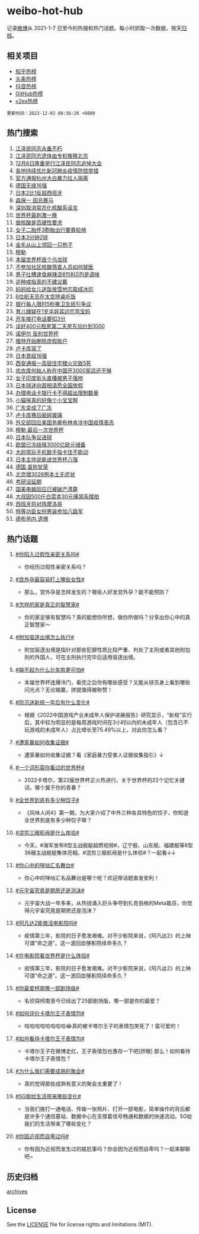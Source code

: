 # weibo-hot-hub

记录[微博](https://www.weibo.com)从 2021-1-7 日至今的热搜和热门话题。每小时抓取一次数据，按天[归档](archives)。

## 相关项目

- [知乎热榜](https://github.com/lonnyzhang423/zhihu-hot-hub)
- [头条热榜](https://github.com/lonnyzhang423/toutiao-hot-hub)
- [抖音热榜](https://github.com/lonnyzhang423/douyin-hot-hub)
- [GitHub热榜](https://github.com/lonnyzhang423/github-hot-hub)
- [v2ex热榜](https://github.com/lonnyzhang423/v2ex-hot-hub)


`更新时间：2022-12-02 08:56:26 +0800`

## 热门搜索

1. [江泽民同志永垂不朽](https://m.weibo.cn/search?containerid=100103type%3D1%26t%3D10%26q%3D%23%E6%B1%9F%E6%B3%BD%E6%B0%91%E5%90%8C%E5%BF%97%E6%B0%B8%E5%9E%82%E4%B8%8D%E6%9C%BD%23&stream_entry_id=51&isnewpage=1&extparam=seat%3D1%26cate%3D10103%26filter_type%3Drealtimehot%26dgr%3D0%26c_type%3D51%26pos%3D0%26display_time%3D1669942584%26pre_seqid%3D1669942584544021209248&luicode=10000011&lfid=106003type%253D25%2526t%253D3%2526disable_hot%253D1%2526filter_type%253Drealtimehot)
1. [江泽民同志遗体由专机敬移北京](https://m.weibo.cn/search?containerid=100103type%3D1%26t%3D10%26q%3D%23%E6%B1%9F%E6%B3%BD%E6%B0%91%E5%90%8C%E5%BF%97%E9%81%97%E4%BD%93%E7%94%B1%E4%B8%93%E6%9C%BA%E6%95%AC%E7%A7%BB%E5%8C%97%E4%BA%AC%23&stream_entry_id=31&isnewpage=1&extparam=seat%3D1%26lcate%3D5001%26band_rank%3D1%26pos%3D0%26filter_type%3Drealtimehot%26realpos%3D1%26flag%3D2%26dgr%3D0%26c_type%3D31%26q%3D%2523%25E6%25B1%259F%25E6%25B3%25BD%25E6%25B0%2591%25E5%2590%258C%25E5%25BF%2597%25E9%2581%2597%25E4%25BD%2593%25E7%2594%25B1%25E4%25B8%2593%25E6%259C%25BA%25E6%2595%25AC%25E7%25A7%25BB%25E5%258C%2597%25E4%25BA%25AC%2523%26cate%3D5001%26display_time%3D1669942584%26pre_seqid%3D1669942584544021209248&luicode=10000011&lfid=106003type%253D25%2526t%253D3%2526disable_hot%253D1%2526filter_type%253Drealtimehot)
1. [12月6日隆重举行江泽民同志追悼大会](https://m.weibo.cn/search?containerid=100103type%3D1%26t%3D10%26q%3D%2312%E6%9C%886%E6%97%A5%E9%9A%86%E9%87%8D%E4%B8%BE%E8%A1%8C%E6%B1%9F%E6%B3%BD%E6%B0%91%E5%90%8C%E5%BF%97%E8%BF%BD%E6%82%BC%E5%A4%A7%E4%BC%9A%23&stream_entry_id=31&isnewpage=1&extparam=seat%3D1%26lcate%3D5001%26band_rank%3D2%26pos%3D1%26filter_type%3Drealtimehot%26realpos%3D2%26flag%3D0%26dgr%3D0%26c_type%3D31%26q%3D%252312%25E6%259C%25886%25E6%2597%25A5%25E9%259A%2586%25E9%2587%258D%25E4%25B8%25BE%25E8%25A1%258C%25E6%25B1%259F%25E6%25B3%25BD%25E6%25B0%2591%25E5%2590%258C%25E5%25BF%2597%25E8%25BF%25BD%25E6%2582%25BC%25E5%25A4%25A7%25E4%25BC%259A%2523%26cate%3D5001%26display_time%3D1669942584%26pre_seqid%3D1669942584544021209248&luicode=10000011&lfid=106003type%253D25%2526t%253D3%2526disable_hot%253D1%2526filter_type%253Drealtimehot)
1. [各地持续优化新冠肺炎疫情防控举措](https://m.weibo.cn/search?containerid=100103type%3D1%26t%3D10%26q%3D%23%E5%90%84%E5%9C%B0%E6%8C%81%E7%BB%AD%E4%BC%98%E5%8C%96%E6%96%B0%E5%86%A0%E8%82%BA%E7%82%8E%E7%96%AB%E6%83%85%E9%98%B2%E6%8E%A7%E4%B8%BE%E6%8E%AA%23&stream_entry_id=31&isnewpage=1&extparam=seat%3D1%26lcate%3D5001%26band_rank%3D3%26pos%3D2%26filter_type%3Drealtimehot%26realpos%3D3%26flag%3D0%26dgr%3D0%26c_type%3D31%26q%3D%2523%25E5%2590%2584%25E5%259C%25B0%25E6%258C%2581%25E7%25BB%25AD%25E4%25BC%2598%25E5%258C%2596%25E6%2596%25B0%25E5%2586%25A0%25E8%2582%25BA%25E7%2582%258E%25E7%2596%25AB%25E6%2583%2585%25E9%2598%25B2%25E6%258E%25A7%25E4%25B8%25BE%25E6%258E%25AA%2523%26cate%3D5001%26display_time%3D1669942584%26pre_seqid%3D1669942584544021209248&luicode=10000011&lfid=106003type%253D25%2526t%253D3%2526disable_hot%253D1%2526filter_type%253Drealtimehot)
1. [官方通报杭州大白暴力拉人隔离](https://m.weibo.cn/search?containerid=100103type%3D1%26t%3D10%26q%3D%23%E5%AE%98%E6%96%B9%E9%80%9A%E6%8A%A5%E6%9D%AD%E5%B7%9E%E5%A4%A7%E7%99%BD%E6%9A%B4%E5%8A%9B%E6%8B%89%E4%BA%BA%E9%9A%94%E7%A6%BB%23&stream_entry_id=31&isnewpage=1&extparam=seat%3D1%26lcate%3D5001%26band_rank%3D4%26pos%3D3%26filter_type%3Drealtimehot%26realpos%3D4%26flag%3D1%26dgr%3D0%26c_type%3D31%26q%3D%2523%25E5%25AE%2598%25E6%2596%25B9%25E9%2580%259A%25E6%258A%25A5%25E6%259D%25AD%25E5%25B7%259E%25E5%25A4%25A7%25E7%2599%25BD%25E6%259A%25B4%25E5%258A%259B%25E6%258B%2589%25E4%25BA%25BA%25E9%259A%2594%25E7%25A6%25BB%2523%26cate%3D5001%26display_time%3D1669942584%26pre_seqid%3D1669942584544021209248&luicode=10000011&lfid=106003type%253D25%2526t%253D3%2526disable_hot%253D1%2526filter_type%253Drealtimehot)
1. [德国无缘16强](https://m.weibo.cn/search?containerid=100103type%3D1%26t%3D10%26q%3D%23%E5%BE%B7%E5%9B%BD%E6%97%A0%E7%BC%9816%E5%BC%BA%23&stream_entry_id=31&isnewpage=1&extparam=seat%3D1%26lcate%3D5001%26band_rank%3D5%26pos%3D4%26filter_type%3Drealtimehot%26realpos%3D5%26flag%3D16%26dgr%3D0%26c_type%3D31%26q%3D%2523%25E5%25BE%25B7%25E5%259B%25BD%25E6%2597%25A0%25E7%25BC%259816%25E5%25BC%25BA%2523%26cate%3D5001%26display_time%3D1669942584%26pre_seqid%3D1669942584544021209248&luicode=10000011&lfid=106003type%253D25%2526t%253D3%2526disable_hot%253D1%2526filter_type%253Drealtimehot)
1. [日本2比1反超西班牙](https://m.weibo.cn/search?containerid=100103type%3D1%26t%3D10%26q%3D%23%E6%97%A5%E6%9C%AC2%E6%AF%941%E5%8F%8D%E8%B6%85%E8%A5%BF%E7%8F%AD%E7%89%99%23&stream_entry_id=31&isnewpage=1&extparam=seat%3D1%26lcate%3D5001%26band_rank%3D6%26pos%3D5%26filter_type%3Drealtimehot%26realpos%3D6%26flag%3D0%26dgr%3D0%26c_type%3D31%26q%3D%2523%25E6%2597%25A5%25E6%259C%25AC2%25E6%25AF%25941%25E5%258F%258D%25E8%25B6%2585%25E8%25A5%25BF%25E7%258F%25AD%25E7%2589%2599%2523%26cate%3D5001%26display_time%3D1669942584%26pre_seqid%3D1669942584544021209248&luicode=10000011&lfid=106003type%253D25%2526t%253D3%2526disable_hot%253D1%2526filter_type%253Drealtimehot)
1. [森保一 田忌赛马](https://m.weibo.cn/search?containerid=100103type%3D1%26t%3D10%26q%3D%E6%A3%AE%E4%BF%9D%E4%B8%80+%E7%94%B0%E5%BF%8C%E8%B5%9B%E9%A9%AC&stream_entry_id=31&isnewpage=1&extparam=seat%3D1%26lcate%3D5001%26band_rank%3D7%26pos%3D6%26filter_type%3Drealtimehot%26realpos%3D7%26flag%3D0%26dgr%3D0%26c_type%3D31%26q%3D%25E6%25A3%25AE%25E4%25BF%259D%25E4%25B8%2580%2520%25E7%2594%25B0%25E5%25BF%258C%25E8%25B5%259B%25E9%25A9%25AC%26cate%3D5001%26display_time%3D1669942584%26pre_seqid%3D1669942584544021209248&luicode=10000011&lfid=106003type%253D25%2526t%253D3%2526disable_hot%253D1%2526filter_type%253Drealtimehot)
1. [深圳取消常态化核酸系谣言](https://m.weibo.cn/search?containerid=100103type%3D1%26t%3D10%26q%3D%23%E6%B7%B1%E5%9C%B3%E5%8F%96%E6%B6%88%E5%B8%B8%E6%80%81%E5%8C%96%E6%A0%B8%E9%85%B8%E7%B3%BB%E8%B0%A3%E8%A8%80%23&stream_entry_id=31&isnewpage=1&extparam=seat%3D1%26lcate%3D5001%26band_rank%3D8%26pos%3D7%26filter_type%3Drealtimehot%26realpos%3D8%26flag%3D1%26dgr%3D0%26c_type%3D31%26q%3D%2523%25E6%25B7%25B1%25E5%259C%25B3%25E5%258F%2596%25E6%25B6%2588%25E5%25B8%25B8%25E6%2580%2581%25E5%258C%2596%25E6%25A0%25B8%25E9%2585%25B8%25E7%25B3%25BB%25E8%25B0%25A3%25E8%25A8%2580%2523%26cate%3D5001%26display_time%3D1669942584%26pre_seqid%3D1669942584544021209248&luicode=10000011&lfid=106003type%253D25%2526t%253D3%2526disable_hot%253D1%2526filter_type%253Drealtimehot)
1. [世界杯最刺激一晚](https://m.weibo.cn/search?containerid=100103type%3D1%26t%3D10%26q%3D%23%E4%B8%96%E7%95%8C%E6%9D%AF%E6%9C%80%E5%88%BA%E6%BF%80%E4%B8%80%E6%99%9A%23&stream_entry_id=31&isnewpage=1&extparam=seat%3D1%26lcate%3D5001%26band_rank%3D9%26pos%3D8%26filter_type%3Drealtimehot%26realpos%3D9%26flag%3D1%26dgr%3D0%26c_type%3D31%26q%3D%2523%25E4%25B8%2596%25E7%2595%258C%25E6%259D%25AF%25E6%259C%2580%25E5%2588%25BA%25E6%25BF%2580%25E4%25B8%2580%25E6%2599%259A%2523%26cate%3D5001%26display_time%3D1669942584%26pre_seqid%3D1669942584544021209248&luicode=10000011&lfid=106003type%253D25%2526t%253D3%2526disable_hot%253D1%2526filter_type%253Drealtimehot)
1. [做核酸是否硬性要求](https://m.weibo.cn/search?containerid=100103type%3D1%26t%3D10%26q%3D%23%E5%81%9A%E6%A0%B8%E9%85%B8%E6%98%AF%E5%90%A6%E7%A1%AC%E6%80%A7%E8%A6%81%E6%B1%82%23&stream_entry_id=31&isnewpage=1&extparam=seat%3D1%26lcate%3D5001%26band_rank%3D10%26pos%3D9%26filter_type%3Drealtimehot%26realpos%3D10%26flag%3D1%26dgr%3D0%26c_type%3D31%26q%3D%2523%25E5%2581%259A%25E6%25A0%25B8%25E9%2585%25B8%25E6%2598%25AF%25E5%2590%25A6%25E7%25A1%25AC%25E6%2580%25A7%25E8%25A6%2581%25E6%25B1%2582%2523%26cate%3D5001%26display_time%3D1669942584%26pre_seqid%3D1669942584544021209248&luicode=10000011&lfid=106003type%253D25%2526t%253D3%2526disable_hot%253D1%2526filter_type%253Drealtimehot)
1. [女子二胎怀3胞胎出行要靠轮椅](https://m.weibo.cn/search?containerid=100103type%3D1%26t%3D10%26q%3D%23%E5%A5%B3%E5%AD%90%E4%BA%8C%E8%83%8E%E6%80%803%E8%83%9E%E8%83%8E%E5%87%BA%E8%A1%8C%E8%A6%81%E9%9D%A0%E8%BD%AE%E6%A4%85%23&stream_entry_id=31&isnewpage=1&extparam=seat%3D1%26lcate%3D5001%26band_rank%3D11%26pos%3D10%26filter_type%3Drealtimehot%26realpos%3D11%26flag%3D1%26dgr%3D0%26c_type%3D31%26q%3D%2523%25E5%25A5%25B3%25E5%25AD%2590%25E4%25BA%258C%25E8%2583%258E%25E6%2580%25803%25E8%2583%259E%25E8%2583%258E%25E5%2587%25BA%25E8%25A1%258C%25E8%25A6%2581%25E9%259D%25A0%25E8%25BD%25AE%25E6%25A4%2585%2523%26cate%3D5001%26display_time%3D1669942584%26pre_seqid%3D1669942584544021209248&luicode=10000011&lfid=106003type%253D25%2526t%253D3%2526disable_hot%253D1%2526filter_type%253Drealtimehot)
1. [日本3分钟2球](https://m.weibo.cn/search?containerid=100103type%3D1%26t%3D10%26q%3D%23%E6%97%A5%E6%9C%AC3%E5%88%86%E9%92%9F2%E7%90%83%23&stream_entry_id=31&isnewpage=1&extparam=seat%3D1%26lcate%3D5001%26band_rank%3D12%26pos%3D11%26filter_type%3Drealtimehot%26realpos%3D12%26flag%3D0%26dgr%3D0%26c_type%3D31%26q%3D%2523%25E6%2597%25A5%25E6%259C%25AC3%25E5%2588%2586%25E9%2592%259F2%25E7%2590%2583%2523%26cate%3D5001%26display_time%3D1669942584%26pre_seqid%3D1669942584544021209248&luicode=10000011&lfid=106003type%253D25%2526t%253D3%2526disable_hot%253D1%2526filter_type%253Drealtimehot)
1. [金毛从山上领回一只狍子](https://m.weibo.cn/search?containerid=100103type%3D1%26t%3D10%26q%3D%23%E9%87%91%E6%AF%9B%E4%BB%8E%E5%B1%B1%E4%B8%8A%E9%A2%86%E5%9B%9E%E4%B8%80%E5%8F%AA%E7%8B%8D%E5%AD%90%23&stream_entry_id=31&isnewpage=1&extparam=seat%3D1%26lcate%3D5001%26band_rank%3D13%26pos%3D12%26filter_type%3Drealtimehot%26realpos%3D13%26flag%3D1%26dgr%3D0%26c_type%3D31%26q%3D%2523%25E9%2587%2591%25E6%25AF%259B%25E4%25BB%258E%25E5%25B1%25B1%25E4%25B8%258A%25E9%25A2%2586%25E5%259B%259E%25E4%25B8%2580%25E5%258F%25AA%25E7%258B%258D%25E5%25AD%2590%2523%26cate%3D5001%26display_time%3D1669942584%26pre_seqid%3D1669942584544021209248&luicode=10000011&lfid=106003type%253D25%2526t%253D3%2526disable_hot%253D1%2526filter_type%253Drealtimehot)
1. [穆勒](https://m.weibo.cn/search?containerid=100103type%3D1%26t%3D10%26q%3D%E7%A9%86%E5%8B%92&stream_entry_id=31&isnewpage=1&extparam=seat%3D1%26lcate%3D5001%26band_rank%3D14%26pos%3D13%26filter_type%3Drealtimehot%26realpos%3D14%26flag%3D0%26dgr%3D0%26c_type%3D31%26q%3D%25E7%25A9%2586%25E5%258B%2592%26cate%3D5001%26display_time%3D1669942584%26pre_seqid%3D1669942584544021209248&luicode=10000011&lfid=106003type%253D25%2526t%253D3%2526disable_hot%253D1%2526filter_type%253Drealtimehot)
1. [本届世界杯首个乌龙球](https://m.weibo.cn/search?containerid=100103type%3D1%26t%3D10%26q%3D%23%E6%9C%AC%E5%B1%8A%E4%B8%96%E7%95%8C%E6%9D%AF%E9%A6%96%E4%B8%AA%E4%B9%8C%E9%BE%99%E7%90%83%23&stream_entry_id=31&isnewpage=1&extparam=seat%3D1%26lcate%3D5001%26band_rank%3D15%26pos%3D14%26filter_type%3Drealtimehot%26realpos%3D15%26flag%3D0%26dgr%3D0%26c_type%3D31%26q%3D%2523%25E6%259C%25AC%25E5%25B1%258A%25E4%25B8%2596%25E7%2595%258C%25E6%259D%25AF%25E9%25A6%2596%25E4%25B8%25AA%25E4%25B9%258C%25E9%25BE%2599%25E7%2590%2583%2523%26cate%3D5001%26display_time%3D1669942584%26pre_seqid%3D1669942584544021209248&luicode=10000011&lfid=106003type%253D25%2526t%253D3%2526disable_hot%253D1%2526filter_type%253Drealtimehot)
1. [不参加社区核酸筛查人员如何就医](https://m.weibo.cn/search?containerid=100103type%3D1%26t%3D10%26q%3D%23%E4%B8%8D%E5%8F%82%E5%8A%A0%E7%A4%BE%E5%8C%BA%E6%A0%B8%E9%85%B8%E7%AD%9B%E6%9F%A5%E4%BA%BA%E5%91%98%E5%A6%82%E4%BD%95%E5%B0%B1%E5%8C%BB%23&stream_entry_id=31&isnewpage=1&extparam=seat%3D1%26lcate%3D5001%26band_rank%3D16%26pos%3D15%26filter_type%3Drealtimehot%26realpos%3D16%26flag%3D0%26dgr%3D0%26c_type%3D31%26q%3D%2523%25E4%25B8%258D%25E5%258F%2582%25E5%258A%25A0%25E7%25A4%25BE%25E5%258C%25BA%25E6%25A0%25B8%25E9%2585%25B8%25E7%25AD%259B%25E6%259F%25A5%25E4%25BA%25BA%25E5%2591%2598%25E5%25A6%2582%25E4%25BD%2595%25E5%25B0%25B1%25E5%258C%25BB%2523%26cate%3D5001%26display_time%3D1669942584%26pre_seqid%3D1669942584544021209248&luicode=10000011&lfid=106003type%253D25%2526t%253D3%2526disable_hot%253D1%2526filter_type%253Drealtimehot)
1. [男子吐槽速食麻辣烫8包料5包是调味](https://m.weibo.cn/search?containerid=100103type%3D1%26t%3D10%26q%3D%23%E7%94%B7%E5%AD%90%E5%90%90%E6%A7%BD%E9%80%9F%E9%A3%9F%E9%BA%BB%E8%BE%A3%E7%83%AB8%E5%8C%85%E6%96%995%E5%8C%85%E6%98%AF%E8%B0%83%E5%91%B3%23&stream_entry_id=31&isnewpage=1&extparam=seat%3D1%26lcate%3D5001%26band_rank%3D17%26pos%3D16%26filter_type%3Drealtimehot%26realpos%3D17%26flag%3D1%26dgr%3D0%26c_type%3D31%26q%3D%2523%25E7%2594%25B7%25E5%25AD%2590%25E5%2590%2590%25E6%25A7%25BD%25E9%2580%259F%25E9%25A3%259F%25E9%25BA%25BB%25E8%25BE%25A3%25E7%2583%25AB8%25E5%258C%2585%25E6%2596%25995%25E5%258C%2585%25E6%2598%25AF%25E8%25B0%2583%25E5%2591%25B3%2523%26cate%3D5001%26display_time%3D1669942584%26pre_seqid%3D1669942584544021209248&luicode=10000011&lfid=106003type%253D25%2526t%253D3%2526disable_hot%253D1%2526filter_type%253Drealtimehot)
1. [这种戒指真的不建议戴](https://m.weibo.cn/search?containerid=100103type%3D1%26t%3D10%26q%3D%23%E8%BF%99%E7%A7%8D%E6%88%92%E6%8C%87%E7%9C%9F%E7%9A%84%E4%B8%8D%E5%BB%BA%E8%AE%AE%E6%88%B4%23&stream_entry_id=31&isnewpage=1&extparam=seat%3D1%26lcate%3D5001%26band_rank%3D18%26pos%3D17%26filter_type%3Drealtimehot%26realpos%3D18%26flag%3D2%26dgr%3D0%26c_type%3D31%26q%3D%2523%25E8%25BF%2599%25E7%25A7%258D%25E6%2588%2592%25E6%258C%2587%25E7%259C%259F%25E7%259A%2584%25E4%25B8%258D%25E5%25BB%25BA%25E8%25AE%25AE%25E6%2588%25B4%2523%26cate%3D5001%26display_time%3D1669942584%26pre_seqid%3D1669942584544021209248&luicode=10000011&lfid=106003type%253D25%2526t%253D3%2526disable_hot%253D1%2526filter_type%253Drealtimehot)
1. [妈妈给女儿送饭放雪地忘取成冰坨](https://m.weibo.cn/search?containerid=100103type%3D1%26t%3D10%26q%3D%23%E5%A6%88%E5%A6%88%E7%BB%99%E5%A5%B3%E5%84%BF%E9%80%81%E9%A5%AD%E6%94%BE%E9%9B%AA%E5%9C%B0%E5%BF%98%E5%8F%96%E6%88%90%E5%86%B0%E5%9D%A8%23&stream_entry_id=31&isnewpage=1&extparam=seat%3D1%26lcate%3D5001%26band_rank%3D19%26pos%3D18%26filter_type%3Drealtimehot%26realpos%3D19%26flag%3D1%26dgr%3D0%26c_type%3D31%26q%3D%2523%25E5%25A6%2588%25E5%25A6%2588%25E7%25BB%2599%25E5%25A5%25B3%25E5%2584%25BF%25E9%2580%2581%25E9%25A5%25AD%25E6%2594%25BE%25E9%259B%25AA%25E5%259C%25B0%25E5%25BF%2598%25E5%258F%2596%25E6%2588%2590%25E5%2586%25B0%25E5%259D%25A8%2523%26cate%3D5001%26display_time%3D1669942584%26pre_seqid%3D1669942584544021209248&luicode=10000011&lfid=106003type%253D25%2526t%253D3%2526disable_hot%253D1%2526filter_type%253Drealtimehot)
1. [6位航天员在太空拼桌吃饭](https://m.weibo.cn/search?containerid=100103type%3D1%26t%3D10%26q%3D%236%E4%BD%8D%E8%88%AA%E5%A4%A9%E5%91%98%E5%9C%A8%E5%A4%AA%E7%A9%BA%E6%8B%BC%E6%A1%8C%E5%90%83%E9%A5%AD%23&stream_entry_id=31&isnewpage=1&extparam=seat%3D1%26lcate%3D5001%26band_rank%3D20%26pos%3D19%26filter_type%3Drealtimehot%26realpos%3D20%26flag%3D0%26dgr%3D0%26c_type%3D31%26q%3D%25236%25E4%25BD%258D%25E8%2588%25AA%25E5%25A4%25A9%25E5%2591%2598%25E5%259C%25A8%25E5%25A4%25AA%25E7%25A9%25BA%25E6%258B%25BC%25E6%25A1%258C%25E5%2590%2583%25E9%25A5%25AD%2523%26cate%3D5001%26display_time%3D1669942584%26pre_seqid%3D1669942584544021209248&luicode=10000011&lfid=106003type%253D25%2526t%253D3%2526disable_hot%253D1%2526filter_type%253Drealtimehot)
1. [银行每人限时5秒撕卫生纸引争议](https://m.weibo.cn/search?containerid=100103type%3D1%26t%3D10%26q%3D%23%E9%93%B6%E8%A1%8C%E6%AF%8F%E4%BA%BA%E9%99%90%E6%97%B65%E7%A7%92%E6%92%95%E5%8D%AB%E7%94%9F%E7%BA%B8%E5%BC%95%E4%BA%89%E8%AE%AE%23&stream_entry_id=31&isnewpage=1&extparam=seat%3D1%26lcate%3D5001%26band_rank%3D21%26pos%3D20%26filter_type%3Drealtimehot%26realpos%3D21%26flag%3D2%26dgr%3D0%26c_type%3D31%26q%3D%2523%25E9%2593%25B6%25E8%25A1%258C%25E6%25AF%258F%25E4%25BA%25BA%25E9%2599%2590%25E6%2597%25B65%25E7%25A7%2592%25E6%2592%2595%25E5%258D%25AB%25E7%2594%259F%25E7%25BA%25B8%25E5%25BC%2595%25E4%25BA%2589%25E8%25AE%25AE%2523%26cate%3D5001%26display_time%3D1669942584%26pre_seqid%3D1669942584544021209248&luicode=10000011&lfid=106003type%253D25%2526t%253D3%2526disable_hot%253D1%2526filter_type%253Drealtimehot)
1. [育儿嫂疑在1岁半娃耳边咒骂宝妈](https://m.weibo.cn/search?containerid=100103type%3D1%26t%3D10%26q%3D%23%E8%82%B2%E5%84%BF%E5%AB%82%E7%96%91%E5%9C%A81%E5%B2%81%E5%8D%8A%E5%A8%83%E8%80%B3%E8%BE%B9%E5%92%92%E9%AA%82%E5%AE%9D%E5%A6%88%23&stream_entry_id=31&isnewpage=1&extparam=seat%3D1%26lcate%3D5001%26band_rank%3D22%26pos%3D21%26filter_type%3Drealtimehot%26realpos%3D22%26flag%3D0%26dgr%3D0%26c_type%3D31%26q%3D%2523%25E8%2582%25B2%25E5%2584%25BF%25E5%25AB%2582%25E7%2596%2591%25E5%259C%25A81%25E5%25B2%2581%25E5%258D%258A%25E5%25A8%2583%25E8%2580%25B3%25E8%25BE%25B9%25E5%2592%2592%25E9%25AA%2582%25E5%25AE%259D%25E5%25A6%2588%2523%26cate%3D5001%26display_time%3D1669942584%26pre_seqid%3D1669942584544021209248&luicode=10000011&lfid=106003type%253D25%2526t%253D3%2526disable_hot%253D1%2526filter_type%253Drealtimehot)
1. [开车接打电话要扣3分](https://m.weibo.cn/search?containerid=100103type%3D1%26t%3D10%26q%3D%23%E5%BC%80%E8%BD%A6%E6%8E%A5%E6%89%93%E7%94%B5%E8%AF%9D%E8%A6%81%E6%89%A33%E5%88%86%23&stream_entry_id=31&isnewpage=1&extparam=seat%3D1%26lcate%3D5001%26band_rank%3D23%26pos%3D22%26filter_type%3Drealtimehot%26realpos%3D23%26flag%3D1%26dgr%3D0%26c_type%3D31%26q%3D%2523%25E5%25BC%2580%25E8%25BD%25A6%25E6%258E%25A5%25E6%2589%2593%25E7%2594%25B5%25E8%25AF%259D%25E8%25A6%2581%25E6%2589%25A33%25E5%2588%2586%2523%26cate%3D5001%26display_time%3D1669942584%26pre_seqid%3D1669942584544021209248&luicode=10000011&lfid=106003type%253D25%2526t%253D3%2526disable_hot%253D1%2526filter_type%253Drealtimehot)
1. [谈好400元租房第二天房东加价到1000](https://m.weibo.cn/search?containerid=100103type%3D1%26t%3D10%26q%3D%23%E8%B0%88%E5%A5%BD400%E5%85%83%E7%A7%9F%E6%88%BF%E7%AC%AC%E4%BA%8C%E5%A4%A9%E6%88%BF%E4%B8%9C%E5%8A%A0%E4%BB%B7%E5%88%B01000%23&stream_entry_id=31&isnewpage=1&extparam=seat%3D1%26lcate%3D5001%26band_rank%3D24%26pos%3D23%26filter_type%3Drealtimehot%26realpos%3D24%26flag%3D0%26dgr%3D0%26c_type%3D31%26q%3D%2523%25E8%25B0%2588%25E5%25A5%25BD400%25E5%2585%2583%25E7%25A7%259F%25E6%2588%25BF%25E7%25AC%25AC%25E4%25BA%258C%25E5%25A4%25A9%25E6%2588%25BF%25E4%25B8%259C%25E5%258A%25A0%25E4%25BB%25B7%25E5%2588%25B01000%2523%26cate%3D5001%26display_time%3D1669942584%26pre_seqid%3D1669942584544021209248&luicode=10000011&lfid=106003type%253D25%2526t%253D3%2526disable_hot%253D1%2526filter_type%253Drealtimehot)
1. [诺伊尔 告别世界杯](https://m.weibo.cn/search?containerid=100103type%3D1%26t%3D10%26q%3D%E8%AF%BA%E4%BC%8A%E5%B0%94+%E5%91%8A%E5%88%AB%E4%B8%96%E7%95%8C%E6%9D%AF&stream_entry_id=31&isnewpage=1&extparam=seat%3D1%26lcate%3D5001%26band_rank%3D25%26pos%3D24%26filter_type%3Drealtimehot%26realpos%3D25%26flag%3D1%26dgr%3D0%26c_type%3D31%26q%3D%25E8%25AF%25BA%25E4%25BC%258A%25E5%25B0%2594%2520%25E5%2591%258A%25E5%2588%25AB%25E4%25B8%2596%25E7%2595%258C%25E6%259D%25AF%26cate%3D5001%26display_time%3D1669942584%26pre_seqid%3D1669942584544021209248&luicode=10000011&lfid=106003type%253D25%2526t%253D3%2526disable_hot%253D1%2526filter_type%253Drealtimehot)
1. [推特开始删除虚假账户](https://m.weibo.cn/search?containerid=100103type%3D1%26t%3D10%26q%3D%23%E6%8E%A8%E7%89%B9%E5%BC%80%E5%A7%8B%E5%88%A0%E9%99%A4%E8%99%9A%E5%81%87%E8%B4%A6%E6%88%B7%23&stream_entry_id=31&isnewpage=1&extparam=seat%3D1%26lcate%3D5001%26band_rank%3D26%26pos%3D25%26filter_type%3Drealtimehot%26realpos%3D26%26flag%3D1%26dgr%3D0%26c_type%3D31%26q%3D%2523%25E6%258E%25A8%25E7%2589%25B9%25E5%25BC%2580%25E5%25A7%258B%25E5%2588%25A0%25E9%2599%25A4%25E8%2599%259A%25E5%2581%2587%25E8%25B4%25A6%25E6%2588%25B7%2523%26cate%3D5001%26display_time%3D1669942584%26pre_seqid%3D1669942584544021209248&luicode=10000011&lfid=106003type%253D25%2526t%253D3%2526disable_hot%253D1%2526filter_type%253Drealtimehot)
1. [卢卡库哭了](https://m.weibo.cn/search?containerid=100103type%3D1%26t%3D10%26q%3D%23%E5%8D%A2%E5%8D%A1%E5%BA%93%E5%93%AD%E4%BA%86%23&stream_entry_id=31&isnewpage=1&extparam=seat%3D1%26lcate%3D5001%26band_rank%3D27%26pos%3D26%26filter_type%3Drealtimehot%26realpos%3D27%26flag%3D1%26dgr%3D0%26c_type%3D31%26q%3D%2523%25E5%258D%25A2%25E5%258D%25A1%25E5%25BA%2593%25E5%2593%25AD%25E4%25BA%2586%2523%26cate%3D5001%26display_time%3D1669942584%26pre_seqid%3D1669942584544021209248&luicode=10000011&lfid=106003type%253D25%2526t%253D3%2526disable_hot%253D1%2526filter_type%253Drealtimehot)
1. [日本晋级16强](https://m.weibo.cn/search?containerid=100103type%3D1%26t%3D10%26q%3D%23%E6%97%A5%E6%9C%AC%E6%99%8B%E7%BA%A716%E5%BC%BA%23&stream_entry_id=31&isnewpage=1&extparam=seat%3D1%26lcate%3D5001%26band_rank%3D28%26pos%3D27%26filter_type%3Drealtimehot%26realpos%3D28%26flag%3D0%26dgr%3D0%26c_type%3D31%26q%3D%2523%25E6%2597%25A5%25E6%259C%25AC%25E6%2599%258B%25E7%25BA%25A716%25E5%25BC%25BA%2523%26cate%3D5001%26display_time%3D1669942584%26pre_seqid%3D1669942584544021209248&luicode=10000011&lfid=106003type%253D25%2526t%253D3%2526disable_hot%253D1%2526filter_type%253Drealtimehot)
1. [西安通报一高层住宅楼火灾致5死](https://m.weibo.cn/search?containerid=100103type%3D1%26t%3D10%26q%3D%23%E8%A5%BF%E5%AE%89%E9%80%9A%E6%8A%A5%E4%B8%80%E9%AB%98%E5%B1%82%E4%BD%8F%E5%AE%85%E6%A5%BC%E7%81%AB%E7%81%BE%E8%87%B45%E6%AD%BB%23&stream_entry_id=31&isnewpage=1&extparam=seat%3D1%26lcate%3D5001%26band_rank%3D29%26pos%3D28%26filter_type%3Drealtimehot%26realpos%3D29%26flag%3D0%26dgr%3D0%26c_type%3D31%26q%3D%2523%25E8%25A5%25BF%25E5%25AE%2589%25E9%2580%259A%25E6%258A%25A5%25E4%25B8%2580%25E9%25AB%2598%25E5%25B1%2582%25E4%25BD%258F%25E5%25AE%2585%25E6%25A5%25BC%25E7%2581%25AB%25E7%2581%25BE%25E8%2587%25B45%25E6%25AD%25BB%2523%26cate%3D5001%26display_time%3D1669942584%26pre_seqid%3D1669942584544021209248&luicode=10000011&lfid=106003type%253D25%2526t%253D3%2526disable_hot%253D1%2526filter_type%253Drealtimehot)
1. [优衣库创始人称在中国开3000家店还不够](https://m.weibo.cn/search?containerid=100103type%3D1%26t%3D10%26q%3D%23%E4%BC%98%E8%A1%A3%E5%BA%93%E5%88%9B%E5%A7%8B%E4%BA%BA%E7%A7%B0%E5%9C%A8%E4%B8%AD%E5%9B%BD%E5%BC%803000%E5%AE%B6%E5%BA%97%E8%BF%98%E4%B8%8D%E5%A4%9F%23&stream_entry_id=31&isnewpage=1&extparam=seat%3D1%26lcate%3D5001%26band_rank%3D30%26pos%3D29%26filter_type%3Drealtimehot%26realpos%3D30%26flag%3D0%26dgr%3D0%26c_type%3D31%26q%3D%2523%25E4%25BC%2598%25E8%25A1%25A3%25E5%25BA%2593%25E5%2588%259B%25E5%25A7%258B%25E4%25BA%25BA%25E7%25A7%25B0%25E5%259C%25A8%25E4%25B8%25AD%25E5%259B%25BD%25E5%25BC%25803000%25E5%25AE%25B6%25E5%25BA%2597%25E8%25BF%2598%25E4%25B8%258D%25E5%25A4%259F%2523%26cate%3D5001%26display_time%3D1669942584%26pre_seqid%3D1669942584544021209248&luicode=10000011&lfid=106003type%253D25%2526t%253D3%2526disable_hot%253D1%2526filter_type%253Drealtimehot)
1. [女子印度街头直播被男子强吻](https://m.weibo.cn/search?containerid=100103type%3D1%26t%3D10%26q%3D%23%E5%A5%B3%E5%AD%90%E5%8D%B0%E5%BA%A6%E8%A1%97%E5%A4%B4%E7%9B%B4%E6%92%AD%E8%A2%AB%E7%94%B7%E5%AD%90%E5%BC%BA%E5%90%BB%23&stream_entry_id=31&isnewpage=1&extparam=seat%3D1%26lcate%3D5001%26band_rank%3D31%26pos%3D30%26filter_type%3Drealtimehot%26realpos%3D31%26flag%3D1%26dgr%3D0%26c_type%3D31%26q%3D%2523%25E5%25A5%25B3%25E5%25AD%2590%25E5%258D%25B0%25E5%25BA%25A6%25E8%25A1%2597%25E5%25A4%25B4%25E7%259B%25B4%25E6%2592%25AD%25E8%25A2%25AB%25E7%2594%25B7%25E5%25AD%2590%25E5%25BC%25BA%25E5%2590%25BB%2523%26cate%3D5001%26display_time%3D1669942584%26pre_seqid%3D1669942584544021209248&luicode=10000011&lfid=106003type%253D25%2526t%253D3%2526disable_hot%253D1%2526filter_type%253Drealtimehot)
1. [日本球迷向首相请愿全国放假](https://m.weibo.cn/search?containerid=100103type%3D1%26t%3D10%26q%3D%23%E6%97%A5%E6%9C%AC%E7%90%83%E8%BF%B7%E5%90%91%E9%A6%96%E7%9B%B8%E8%AF%B7%E6%84%BF%E5%85%A8%E5%9B%BD%E6%94%BE%E5%81%87%23&stream_entry_id=31&isnewpage=1&extparam=seat%3D1%26lcate%3D5001%26band_rank%3D32%26pos%3D31%26filter_type%3Drealtimehot%26realpos%3D32%26flag%3D1%26dgr%3D0%26c_type%3D31%26q%3D%2523%25E6%2597%25A5%25E6%259C%25AC%25E7%2590%2583%25E8%25BF%25B7%25E5%2590%2591%25E9%25A6%2596%25E7%259B%25B8%25E8%25AF%25B7%25E6%2584%25BF%25E5%2585%25A8%25E5%259B%25BD%25E6%2594%25BE%25E5%2581%2587%2523%26cate%3D5001%26display_time%3D1669942584%26pre_seqid%3D1669942584544021209248&luicode=10000011&lfid=106003type%253D25%2526t%253D3%2526disable_hot%253D1%2526filter_type%253Drealtimehot)
1. [办理电话卡银行卡不得超出限制数量](https://m.weibo.cn/search?containerid=100103type%3D1%26t%3D10%26q%3D%23%E5%8A%9E%E7%90%86%E7%94%B5%E8%AF%9D%E5%8D%A1%E9%93%B6%E8%A1%8C%E5%8D%A1%E4%B8%8D%E5%BE%97%E8%B6%85%E5%87%BA%E9%99%90%E5%88%B6%E6%95%B0%E9%87%8F%23&stream_entry_id=31&isnewpage=1&extparam=seat%3D1%26lcate%3D5001%26band_rank%3D33%26pos%3D32%26filter_type%3Drealtimehot%26realpos%3D33%26flag%3D1%26dgr%3D0%26c_type%3D31%26q%3D%2523%25E5%258A%259E%25E7%2590%2586%25E7%2594%25B5%25E8%25AF%259D%25E5%258D%25A1%25E9%2593%25B6%25E8%25A1%258C%25E5%258D%25A1%25E4%25B8%258D%25E5%25BE%2597%25E8%25B6%2585%25E5%2587%25BA%25E9%2599%2590%25E5%2588%25B6%25E6%2595%25B0%25E9%2587%258F%2523%26cate%3D5001%26display_time%3D1669942584%26pre_seqid%3D1669942584544021209248&luicode=10000011&lfid=106003type%253D25%2526t%253D3%2526disable_hot%253D1%2526filter_type%253Drealtimehot)
1. [小猫咪真的好像个小宝宝啊](https://m.weibo.cn/search?containerid=100103type%3D1%26t%3D10%26q%3D%23%E5%B0%8F%E7%8C%AB%E5%92%AA%E7%9C%9F%E7%9A%84%E5%A5%BD%E5%83%8F%E4%B8%AA%E5%B0%8F%E5%AE%9D%E5%AE%9D%E5%95%8A%23&stream_entry_id=31&isnewpage=1&extparam=seat%3D1%26lcate%3D5001%26band_rank%3D34%26pos%3D33%26filter_type%3Drealtimehot%26realpos%3D34%26flag%3D0%26dgr%3D0%26c_type%3D31%26q%3D%2523%25E5%25B0%258F%25E7%258C%25AB%25E5%2592%25AA%25E7%259C%259F%25E7%259A%2584%25E5%25A5%25BD%25E5%2583%258F%25E4%25B8%25AA%25E5%25B0%258F%25E5%25AE%259D%25E5%25AE%259D%25E5%2595%258A%2523%26cate%3D5001%26display_time%3D1669942584%26pre_seqid%3D1669942584544021209248&luicode=10000011&lfid=106003type%253D25%2526t%253D3%2526disable_hot%253D1%2526filter_type%253Drealtimehot)
1. [广东变成了广冻](https://m.weibo.cn/search?containerid=100103type%3D1%26t%3D10%26q%3D%23%E5%B9%BF%E4%B8%9C%E5%8F%98%E6%88%90%E4%BA%86%E5%B9%BF%E5%86%BB%23&stream_entry_id=31&isnewpage=1&extparam=seat%3D1%26lcate%3D5001%26band_rank%3D35%26pos%3D34%26filter_type%3Drealtimehot%26realpos%3D35%26flag%3D0%26dgr%3D0%26c_type%3D31%26q%3D%2523%25E5%25B9%25BF%25E4%25B8%259C%25E5%258F%2598%25E6%2588%2590%25E4%25BA%2586%25E5%25B9%25BF%25E5%2586%25BB%2523%26cate%3D5001%26display_time%3D1669942584%26pre_seqid%3D1669942584544021209248&luicode=10000011&lfid=106003type%253D25%2526t%253D3%2526disable_hot%253D1%2526filter_type%253Drealtimehot)
1. [卢卡库赛后砸碎玻璃](https://m.weibo.cn/search?containerid=100103type%3D1%26t%3D10%26q%3D%23%E5%8D%A2%E5%8D%A1%E5%BA%93%E8%B5%9B%E5%90%8E%E7%A0%B8%E7%A2%8E%E7%8E%BB%E7%92%83%23&stream_entry_id=31&isnewpage=1&extparam=seat%3D1%26lcate%3D5001%26band_rank%3D36%26pos%3D35%26filter_type%3Drealtimehot%26realpos%3D36%26flag%3D1%26dgr%3D0%26c_type%3D31%26q%3D%2523%25E5%258D%25A2%25E5%258D%25A1%25E5%25BA%2593%25E8%25B5%259B%25E5%2590%258E%25E7%25A0%25B8%25E7%25A2%258E%25E7%258E%25BB%25E7%2592%2583%2523%26cate%3D5001%26display_time%3D1669942584%26pre_seqid%3D1669942584544021209248&luicode=10000011&lfid=106003type%253D25%2526t%253D3%2526disable_hot%253D1%2526filter_type%253Drealtimehot)
1. [外交部回应美国务卿布林肯涉中国疫情表态](https://m.weibo.cn/search?containerid=100103type%3D1%26t%3D10%26q%3D%23%E5%A4%96%E4%BA%A4%E9%83%A8%E5%9B%9E%E5%BA%94%E7%BE%8E%E5%9B%BD%E5%8A%A1%E5%8D%BF%E5%B8%83%E6%9E%97%E8%82%AF%E6%B6%89%E4%B8%AD%E5%9B%BD%E7%96%AB%E6%83%85%E8%A1%A8%E6%80%81%23&stream_entry_id=31&isnewpage=1&extparam=seat%3D1%26lcate%3D5001%26band_rank%3D37%26pos%3D36%26filter_type%3Drealtimehot%26realpos%3D37%26flag%3D0%26dgr%3D0%26c_type%3D31%26q%3D%2523%25E5%25A4%2596%25E4%25BA%25A4%25E9%2583%25A8%25E5%259B%259E%25E5%25BA%2594%25E7%25BE%258E%25E5%259B%25BD%25E5%258A%25A1%25E5%258D%25BF%25E5%25B8%2583%25E6%259E%2597%25E8%2582%25AF%25E6%25B6%2589%25E4%25B8%25AD%25E5%259B%25BD%25E7%2596%25AB%25E6%2583%2585%25E8%25A1%25A8%25E6%2580%2581%2523%26cate%3D5001%26display_time%3D1669942584%26pre_seqid%3D1669942584544021209248&luicode=10000011&lfid=106003type%253D25%2526t%253D3%2526disable_hot%253D1%2526filter_type%253Drealtimehot)
1. [穆勒 最后一次世界杯](https://m.weibo.cn/search?containerid=100103type%3D1%26t%3D10%26q%3D%E7%A9%86%E5%8B%92+%E6%9C%80%E5%90%8E%E4%B8%80%E6%AC%A1%E4%B8%96%E7%95%8C%E6%9D%AF&stream_entry_id=31&isnewpage=1&extparam=seat%3D1%26lcate%3D5001%26band_rank%3D38%26pos%3D37%26filter_type%3Drealtimehot%26realpos%3D38%26flag%3D1%26dgr%3D0%26c_type%3D31%26q%3D%25E7%25A9%2586%25E5%258B%2592%2520%25E6%259C%2580%25E5%2590%258E%25E4%25B8%2580%25E6%25AC%25A1%25E4%25B8%2596%25E7%2595%258C%25E6%259D%25AF%26cate%3D5001%26display_time%3D1669942584%26pre_seqid%3D1669942584544021209248&luicode=10000011&lfid=106003type%253D25%2526t%253D3%2526disable_hot%253D1%2526filter_type%253Drealtimehot)
1. [日本队争议进球](https://m.weibo.cn/search?containerid=100103type%3D1%26t%3D10%26q%3D%23%E6%97%A5%E6%9C%AC%E9%98%9F%E4%BA%89%E8%AE%AE%E8%BF%9B%E7%90%83%23&stream_entry_id=31&isnewpage=1&extparam=seat%3D1%26lcate%3D5001%26band_rank%3D39%26pos%3D38%26filter_type%3Drealtimehot%26realpos%3D39%26flag%3D1%26dgr%3D0%26c_type%3D31%26q%3D%2523%25E6%2597%25A5%25E6%259C%25AC%25E9%2598%259F%25E4%25BA%2589%25E8%25AE%25AE%25E8%25BF%259B%25E7%2590%2583%2523%26cate%3D5001%26display_time%3D1669942584%26pre_seqid%3D1669942584544021209248&luicode=10000011&lfid=106003type%253D25%2526t%253D3%2526disable_hot%253D1%2526filter_type%253Drealtimehot)
1. [欧盟已冻结俄3000亿欧元储备](https://m.weibo.cn/search?containerid=100103type%3D1%26t%3D10%26q%3D%23%E6%AC%A7%E7%9B%9F%E5%B7%B2%E5%86%BB%E7%BB%93%E4%BF%843000%E4%BA%BF%E6%AC%A7%E5%85%83%E5%82%A8%E5%A4%87%23&stream_entry_id=31&isnewpage=1&extparam=seat%3D1%26lcate%3D5001%26band_rank%3D40%26pos%3D39%26filter_type%3Drealtimehot%26realpos%3D40%26flag%3D0%26dgr%3D0%26c_type%3D31%26q%3D%2523%25E6%25AC%25A7%25E7%259B%259F%25E5%25B7%25B2%25E5%2586%25BB%25E7%25BB%2593%25E4%25BF%25843000%25E4%25BA%25BF%25E6%25AC%25A7%25E5%2585%2583%25E5%2582%25A8%25E5%25A4%2587%2523%26cate%3D5001%26display_time%3D1669942584%26pre_seqid%3D1669942584544021209248&luicode=10000011&lfid=106003type%253D25%2526t%253D3%2526disable_hot%253D1%2526filter_type%253Drealtimehot)
1. [大妈常玩手机致手指卡住不能动](https://m.weibo.cn/search?containerid=100103type%3D1%26t%3D10%26q%3D%23%E5%A4%A7%E5%A6%88%E5%B8%B8%E7%8E%A9%E6%89%8B%E6%9C%BA%E8%87%B4%E6%89%8B%E6%8C%87%E5%8D%A1%E4%BD%8F%E4%B8%8D%E8%83%BD%E5%8A%A8%23&stream_entry_id=31&isnewpage=1&extparam=seat%3D1%26lcate%3D5001%26band_rank%3D41%26pos%3D40%26filter_type%3Drealtimehot%26realpos%3D41%26flag%3D0%26dgr%3D0%26c_type%3D31%26q%3D%2523%25E5%25A4%25A7%25E5%25A6%2588%25E5%25B8%25B8%25E7%258E%25A9%25E6%2589%258B%25E6%259C%25BA%25E8%2587%25B4%25E6%2589%258B%25E6%258C%2587%25E5%258D%25A1%25E4%25BD%258F%25E4%25B8%258D%25E8%2583%25BD%25E5%258A%25A8%2523%26cate%3D5001%26display_time%3D1669942584%26pre_seqid%3D1669942584544021209248&luicode=10000011&lfid=106003type%253D25%2526t%253D3%2526disable_hot%253D1%2526filter_type%253Drealtimehot)
1. [日本主帅说能进世界杯八强](https://m.weibo.cn/search?containerid=100103type%3D1%26t%3D10%26q%3D%23%E6%97%A5%E6%9C%AC%E4%B8%BB%E5%B8%85%E8%AF%B4%E8%83%BD%E8%BF%9B%E4%B8%96%E7%95%8C%E6%9D%AF%E5%85%AB%E5%BC%BA%23&stream_entry_id=31&isnewpage=1&extparam=seat%3D1%26lcate%3D5001%26band_rank%3D42%26pos%3D41%26filter_type%3Drealtimehot%26realpos%3D42%26flag%3D1%26dgr%3D0%26c_type%3D31%26q%3D%2523%25E6%2597%25A5%25E6%259C%25AC%25E4%25B8%25BB%25E5%25B8%2585%25E8%25AF%25B4%25E8%2583%25BD%25E8%25BF%259B%25E4%25B8%2596%25E7%2595%258C%25E6%259D%25AF%25E5%2585%25AB%25E5%25BC%25BA%2523%26cate%3D5001%26display_time%3D1669942584%26pre_seqid%3D1669942584544021209248&luicode=10000011&lfid=106003type%253D25%2526t%253D3%2526disable_hot%253D1%2526filter_type%253Drealtimehot)
1. [德国 虽败犹荣](https://m.weibo.cn/search?containerid=100103type%3D1%26t%3D10%26q%3D%E5%BE%B7%E5%9B%BD+%E8%99%BD%E8%B4%A5%E7%8A%B9%E8%8D%A3&stream_entry_id=31&isnewpage=1&extparam=seat%3D1%26lcate%3D5001%26band_rank%3D43%26pos%3D42%26filter_type%3Drealtimehot%26realpos%3D43%26flag%3D1%26dgr%3D0%26c_type%3D31%26q%3D%25E5%25BE%25B7%25E5%259B%25BD%2520%25E8%2599%25BD%25E8%25B4%25A5%25E7%258A%25B9%25E8%258D%25A3%26cate%3D5001%26display_time%3D1669942584%26pre_seqid%3D1669942584544021209248&luicode=10000011&lfid=106003type%253D25%2526t%253D3%2526disable_hot%253D1%2526filter_type%253Drealtimehot)
1. [北京增3026例本土无症状](https://m.weibo.cn/search?containerid=100103type%3D1%26t%3D10%26q%3D%23%E5%8C%97%E4%BA%AC%E5%A2%9E3026%E4%BE%8B%E6%9C%AC%E5%9C%9F%E6%97%A0%E7%97%87%E7%8A%B6%23&stream_entry_id=31&isnewpage=1&extparam=seat%3D1%26lcate%3D5001%26band_rank%3D44%26pos%3D43%26filter_type%3Drealtimehot%26realpos%3D44%26flag%3D1%26dgr%3D0%26c_type%3D31%26q%3D%2523%25E5%258C%2597%25E4%25BA%25AC%25E5%25A2%259E3026%25E4%25BE%258B%25E6%259C%25AC%25E5%259C%259F%25E6%2597%25A0%25E7%2597%2587%25E7%258A%25B6%2523%26cate%3D5001%26display_time%3D1669942584%26pre_seqid%3D1669942584544021209248&luicode=10000011&lfid=106003type%253D25%2526t%253D3%2526disable_hot%253D1%2526filter_type%253Drealtimehot)
1. [考研没延期](https://m.weibo.cn/search?containerid=100103type%3D1%26t%3D10%26q%3D%23%E8%80%83%E7%A0%94%E6%B2%A1%E5%BB%B6%E6%9C%9F%23&stream_entry_id=31&isnewpage=1&extparam=seat%3D1%26lcate%3D5001%26band_rank%3D45%26pos%3D44%26filter_type%3Drealtimehot%26realpos%3D45%26flag%3D0%26dgr%3D0%26c_type%3D31%26q%3D%2523%25E8%2580%2583%25E7%25A0%2594%25E6%25B2%25A1%25E5%25BB%25B6%25E6%259C%259F%2523%26cate%3D5001%26display_time%3D1669942584%26pre_seqid%3D1669942584544021209248&luicode=10000011&lfid=106003type%253D25%2526t%253D3%2526disable_hot%253D1%2526filter_type%253Drealtimehot)
1. [国美电器回应已被破产清算](https://m.weibo.cn/search?containerid=100103type%3D1%26t%3D10%26q%3D%23%E5%9B%BD%E7%BE%8E%E7%94%B5%E5%99%A8%E5%9B%9E%E5%BA%94%E5%B7%B2%E8%A2%AB%E7%A0%B4%E4%BA%A7%E6%B8%85%E7%AE%97%23&stream_entry_id=31&isnewpage=1&extparam=seat%3D1%26lcate%3D5001%26band_rank%3D46%26pos%3D45%26filter_type%3Drealtimehot%26realpos%3D46%26flag%3D0%26dgr%3D0%26c_type%3D31%26q%3D%2523%25E5%259B%25BD%25E7%25BE%258E%25E7%2594%25B5%25E5%2599%25A8%25E5%259B%259E%25E5%25BA%2594%25E5%25B7%25B2%25E8%25A2%25AB%25E7%25A0%25B4%25E4%25BA%25A7%25E6%25B8%2585%25E7%25AE%2597%2523%26cate%3D5001%26display_time%3D1669942584%26pre_seqid%3D1669942584544021209248&luicode=10000011&lfid=106003type%253D25%2526t%253D3%2526disable_hot%253D1%2526filter_type%253Drealtimehot)
1. [大叔因500斤白菜卖30元痛哭系摆拍](https://m.weibo.cn/search?containerid=100103type%3D1%26t%3D10%26q%3D%23%E5%A4%A7%E5%8F%94%E5%9B%A0500%E6%96%A4%E7%99%BD%E8%8F%9C%E5%8D%9630%E5%85%83%E7%97%9B%E5%93%AD%E7%B3%BB%E6%91%86%E6%8B%8D%23&stream_entry_id=31&isnewpage=1&extparam=seat%3D1%26lcate%3D5001%26band_rank%3D47%26pos%3D46%26filter_type%3Drealtimehot%26realpos%3D47%26flag%3D0%26dgr%3D0%26c_type%3D31%26q%3D%2523%25E5%25A4%25A7%25E5%258F%2594%25E5%259B%25A0500%25E6%2596%25A4%25E7%2599%25BD%25E8%258F%259C%25E5%258D%259630%25E5%2585%2583%25E7%2597%259B%25E5%2593%25AD%25E7%25B3%25BB%25E6%2591%2586%25E6%258B%258D%2523%26cate%3D5001%26display_time%3D1669942584%26pre_seqid%3D1669942584544021209248&luicode=10000011&lfid=106003type%253D25%2526t%253D3%2526disable_hot%253D1%2526filter_type%253Drealtimehot)
1. [西班牙将对阵摩洛哥](https://m.weibo.cn/search?containerid=100103type%3D1%26t%3D10%26q%3D%23%E8%A5%BF%E7%8F%AD%E7%89%99%E5%B0%86%E5%AF%B9%E9%98%B5%E6%91%A9%E6%B4%9B%E5%93%A5%23&stream_entry_id=31&isnewpage=1&extparam=seat%3D1%26lcate%3D5001%26band_rank%3D48%26pos%3D47%26filter_type%3Drealtimehot%26realpos%3D48%26flag%3D0%26dgr%3D0%26c_type%3D31%26q%3D%2523%25E8%25A5%25BF%25E7%258F%25AD%25E7%2589%2599%25E5%25B0%2586%25E5%25AF%25B9%25E9%2598%25B5%25E6%2591%25A9%25E6%25B4%259B%25E5%2593%25A5%2523%26cate%3D5001%26display_time%3D1669942584%26pre_seqid%3D1669942584544021209248&luicode=10000011&lfid=106003type%253D25%2526t%253D3%2526disable_hot%253D1%2526filter_type%253Drealtimehot)
1. [特等功臣女扮男装参加八路军](https://m.weibo.cn/search?containerid=100103type%3D1%26t%3D10%26q%3D%23%E7%89%B9%E7%AD%89%E5%8A%9F%E8%87%A3%E5%A5%B3%E6%89%AE%E7%94%B7%E8%A3%85%E5%8F%82%E5%8A%A0%E5%85%AB%E8%B7%AF%E5%86%9B%23&stream_entry_id=31&isnewpage=1&extparam=seat%3D1%26lcate%3D5001%26band_rank%3D49%26pos%3D48%26filter_type%3Drealtimehot%26realpos%3D49%26flag%3D1%26dgr%3D0%26c_type%3D31%26q%3D%2523%25E7%2589%25B9%25E7%25AD%2589%25E5%258A%259F%25E8%2587%25A3%25E5%25A5%25B3%25E6%2589%25AE%25E7%2594%25B7%25E8%25A3%2585%25E5%258F%2582%25E5%258A%25A0%25E5%2585%25AB%25E8%25B7%25AF%25E5%2586%259B%2523%26cate%3D5001%26display_time%3D1669942584%26pre_seqid%3D1669942584544021209248&luicode=10000011&lfid=106003type%253D25%2526t%253D3%2526disable_hot%253D1%2526filter_type%253Drealtimehot)
1. [德布劳内 遗憾](https://m.weibo.cn/search?containerid=100103type%3D1%26t%3D10%26q%3D%E5%BE%B7%E5%B8%83%E5%8A%B3%E5%86%85+%E9%81%97%E6%86%BE&stream_entry_id=31&isnewpage=1&extparam=seat%3D1%26lcate%3D5001%26band_rank%3D50%26pos%3D49%26filter_type%3Drealtimehot%26realpos%3D50%26flag%3D1%26dgr%3D0%26c_type%3D31%26q%3D%25E5%25BE%25B7%25E5%25B8%2583%25E5%258A%25B3%25E5%2586%2585%2520%25E9%2581%2597%25E6%2586%25BE%26cate%3D5001%26display_time%3D1669942584%26pre_seqid%3D1669942584544021209248&luicode=10000011&lfid=106003type%253D25%2526t%253D3%2526disable_hot%253D1%2526filter_type%253Drealtimehot)

## 热门话题

1. [#你陷入过假性亲密关系吗#](https://m.weibo.cn/search?containerid=231522type%3D1%26t%3D10%26q%3D%23%E4%BD%A0%E9%99%B7%E5%85%A5%E8%BF%87%E5%81%87%E6%80%A7%E4%BA%B2%E5%AF%86%E5%85%B3%E7%B3%BB%E5%90%97%23&stream_entry_id=128&isnewpage=1&extparam=seat%3D1%26cate%3D5004%26unitid%3D1669367741364%26lcate%3D5004%26dgr%3D0%26c_type%3D128%26pos%3D1-0-0%26display_time%3D1669942586%26pre_seqid%3D166994258618807983166&luicode=10000011&lfid=231648_-_4)
    - 你经历过假性亲密关系吗？

1. [#宫外孕最容易盯上哪些女性#](https://m.weibo.cn/search?containerid=231522type%3D1%26t%3D10%26q%3D%23%E5%AE%AB%E5%A4%96%E5%AD%95%E6%9C%80%E5%AE%B9%E6%98%93%E7%9B%AF%E4%B8%8A%E5%93%AA%E4%BA%9B%E5%A5%B3%E6%80%A7%23&stream_entry_id=128&isnewpage=1&extparam=seat%3D1%26cate%3D5004%26unitid%3D1669420833596%26lcate%3D5004%26dgr%3D0%26c_type%3D128%26pos%3D1-0-1%26display_time%3D1669942586%26pre_seqid%3D166994258618807983166&luicode=10000011&lfid=231648_-_4)
    - 那么，宫外孕是怎样发生的？哪些人好发宫外孕？能不能预防？

1. [#怎样的家是真正的智慧家#](https://m.weibo.cn/search?containerid=231522type%3D1%26t%3D10%26q%3D%23%E6%80%8E%E6%A0%B7%E7%9A%84%E5%AE%B6%E6%98%AF%E7%9C%9F%E6%AD%A3%E7%9A%84%E6%99%BA%E6%85%A7%E5%AE%B6%23&stream_entry_id=128&isnewpage=1&extparam=seat%3D1%26cate%3D5004%26unitid%3D1669372843340%26lcate%3D5004%26dgr%3D0%26c_type%3D128%26pos%3D1-0-2%26display_time%3D1669942586%26pre_seqid%3D166994258618807983166&luicode=10000011&lfid=231648_-_4)
    - 你的家足够有智慧吗？真的能想你所想，做你所做吗？分享出你心中的真正智慧家～

1. [#附加驱逐出境怎么执行#](https://m.weibo.cn/search?containerid=231522type%3D1%26t%3D10%26q%3D%23%E9%99%84%E5%8A%A0%E9%A9%B1%E9%80%90%E5%87%BA%E5%A2%83%E6%80%8E%E4%B9%88%E6%89%A7%E8%A1%8C%23&stream_entry_id=128&isnewpage=1&extparam=seat%3D1%26cate%3D5004%26unitid%3D1669368039968%26lcate%3D5004%26dgr%3D0%26c_type%3D128%26pos%3D1-0-3%26display_time%3D1669942586%26pre_seqid%3D166994258618807983166&luicode=10000011&lfid=231648_-_4)
    - 附加驱逐出境是指针对那些犯罪性质比较严重、判处了主刑或者其他附加刑的外国人，可在主刑执行完毕后适用驱逐出境。

1. [#输不起为什么比失败更可怕#](https://m.weibo.cn/search?containerid=231522type%3D1%26t%3D10%26q%3D%23%E8%BE%93%E4%B8%8D%E8%B5%B7%E4%B8%BA%E4%BB%80%E4%B9%88%E6%AF%94%E5%A4%B1%E8%B4%A5%E6%9B%B4%E5%8F%AF%E6%80%95%23&stream_entry_id=128&isnewpage=1&extparam=seat%3D1%26cate%3D5004%26unitid%3D1669294861541%26lcate%3D5004%26dgr%3D0%26c_type%3D128%26pos%3D1-0-4%26display_time%3D1669942586%26pre_seqid%3D166994258618807983166&luicode=10000011&lfid=231648_-_4)
    - 本届世界杯连爆冷门，看完之后你有哪些感受？又能从球员身上看到哪些闪光点？无论输赢，拼就值得被称赞！

1. [#防沉迷新规一年后有什么变化#](https://m.weibo.cn/search?containerid=231522type%3D1%26t%3D10%26q%3D%23%E9%98%B2%E6%B2%89%E8%BF%B7%E6%96%B0%E8%A7%84%E4%B8%80%E5%B9%B4%E5%90%8E%E6%9C%89%E4%BB%80%E4%B9%88%E5%8F%98%E5%8C%96%23&stream_entry_id=128&isnewpage=1&extparam=seat%3D1%26cate%3D5004%26unitid%3D1669356649069%26lcate%3D5004%26dgr%3D0%26c_type%3D128%26pos%3D1-0-5%26display_time%3D1669942586%26pre_seqid%3D166994258618807983166&luicode=10000011&lfid=231648_-_4)
    - 根据《2022中国游戏产业未成年人保护进展报告》研究显示，“新规”实行后，其中较为明显的是每周游戏时间在3小时以内的未成年人（包含已不玩游戏的未成年人）占比增长至75.49%以上，对此你怎么看？

1. [#遭家暴如何收集证据#](https://m.weibo.cn/search?containerid=231522type%3D1%26t%3D10%26q%3D%23%E9%81%AD%E5%AE%B6%E6%9A%B4%E5%A6%82%E4%BD%95%E6%94%B6%E9%9B%86%E8%AF%81%E6%8D%AE%23&stream_entry_id=128&isnewpage=1&extparam=seat%3D1%26cate%3D5004%26unitid%3D1669345555501%26lcate%3D5004%26dgr%3D0%26c_type%3D128%26pos%3D1-0-6%26display_time%3D1669942586%26pre_seqid%3D166994258618807983166&luicode=10000011&lfid=231648_-_4)
    - 遭家暴如何收集证据？看《家庭暴力受害人证据收集指引》↓

1. [#一个词形容你看过的世界杯#](https://m.weibo.cn/search?containerid=231522type%3D1%26t%3D10%26q%3D%23%E4%B8%80%E4%B8%AA%E8%AF%8D%E5%BD%A2%E5%AE%B9%E4%BD%A0%E7%9C%8B%E8%BF%87%E7%9A%84%E4%B8%96%E7%95%8C%E6%9D%AF%23&stream_entry_id=128&isnewpage=1&extparam=seat%3D1%26cate%3D5004%26unitid%3D1669285854638%26lcate%3D5004%26dgr%3D0%26c_type%3D128%26pos%3D1-0-7%26display_time%3D1669942586%26pre_seqid%3D166994258618807983166&luicode=10000011&lfid=231648_-_4)
    - 2022卡塔尔，第22届世界杯正火热进行。关于世界杯的22个记忆关键词，哪个属于你的青春？

1. [#全世界到底有多少种饺子#](https://m.weibo.cn/search?containerid=231522type%3D1%26t%3D10%26q%3D%23%E5%85%A8%E4%B8%96%E7%95%8C%E5%88%B0%E5%BA%95%E6%9C%89%E5%A4%9A%E5%B0%91%E7%A7%8D%E9%A5%BA%E5%AD%90%23&stream_entry_id=128&isnewpage=1&extparam=seat%3D1%26cate%3D5004%26unitid%3D1669296956450%26lcate%3D5004%26dgr%3D0%26c_type%3D128%26pos%3D1-0-8%26display_time%3D1669942586%26pre_seqid%3D166994258618807983166&luicode=10000011&lfid=231648_-_4)
    - 《风味人间4》第一期，为大家介绍了中外三种各具特色的饺子，你知道全世界到底有多少种饺子嘛？

1. [#混剪三艘航母是什么体验#](https://m.weibo.cn/search?containerid=231522type%3D1%26t%3D10%26q%3D%23%E6%B7%B7%E5%89%AA%E4%B8%89%E8%89%98%E8%88%AA%E6%AF%8D%E6%98%AF%E4%BB%80%E4%B9%88%E4%BD%93%E9%AA%8C%23&stream_entry_id=128&isnewpage=1&extparam=seat%3D1%26cate%3D5004%26unitid%3D1669295156830%26lcate%3D5004%26dgr%3D0%26c_type%3D128%26pos%3D1-0-9%26display_time%3D1669942586%26pre_seqid%3D166994258618807983166&luicode=10000011&lfid=231648_-_4)
    - 今天，#海军发布8型主战舰艇超燃视频#，辽宁舰、山东舰、福建舰等8型36艘主战舰艇集体亮相。#混剪三艘航母是什么体验#？一起看↓↓

1. [#你心中的咪咕汇名舞台#](https://m.weibo.cn/search?containerid=231522type%3D1%26t%3D10%26q%3D%23%E4%BD%A0%E5%BF%83%E4%B8%AD%E7%9A%84%E5%92%AA%E5%92%95%E6%B1%87%E5%90%8D%E8%88%9E%E5%8F%B0%23&stream_entry_id=128&isnewpage=1&extparam=seat%3D1%26cate%3D5004%26unitid%3D1669438532191%26lcate%3D5004%26dgr%3D0%26c_type%3D128%26pos%3D1-0-10%26display_time%3D1669942586%26pre_seqid%3D166994258618807983166&luicode=10000011&lfid=231648_-_4)
    - 你心中的咪咕汇名品舞台是哪个呢？欢迎带话题直发安利！

1. [#元宇宙究竟是期房还是泡沫#](https://m.weibo.cn/search?containerid=231522type%3D1%26t%3D10%26q%3D%23%E5%85%83%E5%AE%87%E5%AE%99%E7%A9%B6%E7%AB%9F%E6%98%AF%E6%9C%9F%E6%88%BF%E8%BF%98%E6%98%AF%E6%B3%A1%E6%B2%AB%23&stream_entry_id=128&isnewpage=1&extparam=seat%3D1%26cate%3D5004%26unitid%3D1669383046654%26lcate%3D5004%26dgr%3D0%26c_type%3D128%26pos%3D1-0-11%26display_time%3D1669942586%26pre_seqid%3D166994258618807983166&luicode=10000011&lfid=231648_-_4)
    - 元宇宙大战一年多来，从热钱涌入巨头争夺到扎克伯格的Meta裁员，你觉得元宇宙究竟是期房还是泡沫？

1. [#阿凡达2能救活电影院吗#](https://m.weibo.cn/search?containerid=231522type%3D1%26t%3D10%26q%3D%23%E9%98%BF%E5%87%A1%E8%BE%BE2%E8%83%BD%E6%95%91%E6%B4%BB%E7%94%B5%E5%BD%B1%E9%99%A2%E5%90%97%23&stream_entry_id=128&isnewpage=1&extparam=seat%3D1%26cate%3D5004%26unitid%3D1669347353531%26lcate%3D5004%26dgr%3D0%26c_type%3D128%26pos%3D1-0-12%26display_time%3D1669942586%26pre_seqid%3D166994258618807983166&luicode=10000011&lfid=231648_-_4)
    - 疫情第三年，影院的日子愈发艰难。对不少影院来说，《阿凡达2》的上映可谓“命之道”。这一波回血够影院续命多久？

1. [#在电影院看世界杯是什么体验#](https://m.weibo.cn/search?containerid=231522type%3D1%26t%3D10%26q%3D%23%E5%9C%A8%E7%94%B5%E5%BD%B1%E9%99%A2%E7%9C%8B%E4%B8%96%E7%95%8C%E6%9D%AF%E6%98%AF%E4%BB%80%E4%B9%88%E4%BD%93%E9%AA%8C%23&stream_entry_id=128&isnewpage=1&extparam=seat%3D1%26cate%3D5004%26unitid%3D1669347351431%26lcate%3D5004%26dgr%3D0%26c_type%3D128%26pos%3D1-0-13%26display_time%3D1669942586%26pre_seqid%3D166994258618807983166&luicode=10000011&lfid=231648_-_4)
    - 疫情第三年，影院的日子愈发艰难。对不少影院来说，《阿凡达2》的上映可谓“命之道”。这一波回血够影院续命多久？

1. [#你最爱柯南哪一部剧场版#](https://m.weibo.cn/search?containerid=231522type%3D1%26t%3D10%26q%3D%23%E4%BD%A0%E6%9C%80%E7%88%B1%E6%9F%AF%E5%8D%97%E5%93%AA%E4%B8%80%E9%83%A8%E5%89%A7%E5%9C%BA%E7%89%88%23&stream_entry_id=128&isnewpage=1&extparam=seat%3D1%26cate%3D5004%26unitid%3D1669345560976%26lcate%3D5004%26dgr%3D0%26c_type%3D128%26pos%3D1-0-14%26display_time%3D1669942586%26pre_seqid%3D166994258618807983166&luicode=10000011&lfid=231648_-_4)
    - 名侦探柯南至今已经出了25部剧场版，哪一部是你的最爱？

1. [#如何评价卡塔尔王子表情包#](https://m.weibo.cn/search?containerid=231522type%3D1%26t%3D10%26q%3D%23%E5%A6%82%E4%BD%95%E8%AF%84%E4%BB%B7%E5%8D%A1%E5%A1%94%E5%B0%94%E7%8E%8B%E5%AD%90%E8%A1%A8%E6%83%85%E5%8C%85%23&stream_entry_id=128&isnewpage=1&extparam=seat%3D1%26cate%3D5004%26unitid%3D1669292759060%26lcate%3D5004%26dgr%3D0%26c_type%3D128%26pos%3D1-0-15%26display_time%3D1669942586%26pre_seqid%3D166994258618807983166&luicode=10000011&lfid=231648_-_4)
    - 哈哈哈哈哈哈哈哈😂真的被卡塔尔王子的表情包笑死了！蛮可爱的！

1. [#如何看待卡塔尔王子表情包#](https://m.weibo.cn/search?containerid=231522type%3D1%26t%3D10%26q%3D%23%E5%A6%82%E4%BD%95%E7%9C%8B%E5%BE%85%E5%8D%A1%E5%A1%94%E5%B0%94%E7%8E%8B%E5%AD%90%E8%A1%A8%E6%83%85%E5%8C%85%23&stream_entry_id=128&isnewpage=1&extparam=seat%3D1%26cate%3D5004%26unitid%3D1669292456620%26lcate%3D5004%26dgr%3D0%26c_type%3D128%26pos%3D1-0-16%26display_time%3D1669942586%26pre_seqid%3D166994258618807983166&luicode=10000011&lfid=231648_-_4)
    - 卡塔尔王子在微博走红，王子表情包也惠存一下吧[挤眼]
那么！如何看待卡塔尔王子表情包？

1. [#为什么我们需要成熟的聚会#](https://m.weibo.cn/search?containerid=231522type%3D1%26t%3D10%26q%3D%23%E4%B8%BA%E4%BB%80%E4%B9%88%E6%88%91%E4%BB%AC%E9%9C%80%E8%A6%81%E6%88%90%E7%86%9F%E7%9A%84%E8%81%9A%E4%BC%9A%23&stream_entry_id=128&isnewpage=1&extparam=seat%3D1%26cate%3D5004%26unitid%3D1669353363471%26lcate%3D5004%26dgr%3D0%26c_type%3D128%26pos%3D1-0-17%26display_time%3D1669942586%26pre_seqid%3D166994258618807983166&luicode=10000011&lfid=231648_-_4)
    - 真的觉得那些成熟有意义的聚会太重要了！

1. [#5G能给生活带来哪些变化#](https://m.weibo.cn/search?containerid=231522type%3D1%26t%3D10%26q%3D%235G%E8%83%BD%E7%BB%99%E7%94%9F%E6%B4%BB%E5%B8%A6%E6%9D%A5%E5%93%AA%E4%BA%9B%E5%8F%98%E5%8C%96%23&stream_entry_id=128&isnewpage=1&extparam=seat%3D1%26cate%3D5004%26unitid%3D1669346463392%26lcate%3D5004%26dgr%3D0%26c_type%3D128%26pos%3D1-0-18%26display_time%3D1669942586%26pre_seqid%3D166994258618807983166&luicode=10000011&lfid=231648_-_4)
    - 当我们拨打一通电话、传输一张照片、打开一部电影，简单操作的背后都是许多个通信基站、数据中心在支撑着信号畅通和数据的快速流动。5G给我们的生活带来了哪些变化？

1. [#你因近视而自卑过吗#](https://m.weibo.cn/search?containerid=231522type%3D1%26t%3D10%26q%3D%23%E4%BD%A0%E5%9B%A0%E8%BF%91%E8%A7%86%E8%80%8C%E8%87%AA%E5%8D%91%E8%BF%87%E5%90%97%23&stream_entry_id=128&isnewpage=1&extparam=seat%3D1%26cate%3D5004%26unitid%3D1669347057944%26lcate%3D5004%26dgr%3D0%26c_type%3D128%26pos%3D1-0-19%26display_time%3D1669942586%26pre_seqid%3D166994258618807983166&luicode=10000011&lfid=231648_-_4)
    - 你有因为近视而发生过的尴尬事吗？你会因为近视而自卑吗？一起来聊聊吧~


## 历史归档

[archives](archives)

## License

See the [LICENSE](LICENSE) file for license rights and limitations (MIT).

